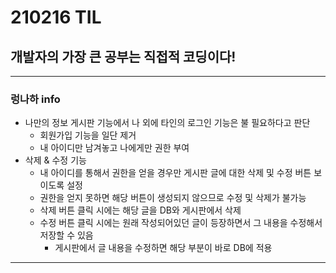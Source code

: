 # 210216 TIL
## 개발자의 가장 큰 공부는 직접적 코딩이다!
------------------------------
### 렁나하 info
  * 나만의 정보 게시판 기능에서 나 외에 타인의 로그인 기능은 불 필요하다고 판단
      * 회원가입 기능을 일단 제거
      * 내 아이디만 남겨놓고 나에게만 권한 부여
  * 삭제 & 수정 기능
      * 내 아이디를 통해서 권한을 얻을 경우만 게시판 글에 대한 삭제 및 수정 버튼 보이도록 설정
      * 권한을 얻지 못하면 해당 버튼이 생성되지 않으므로 수정 및 삭제가 불가능
      * 삭제 버튼 클릭 시에는 해당 글을 DB와 게시판에서 삭제
      * 수정 버튼 클릭 시에는 원래 작성되어있던 글이 등장하면서 그 내용을 수정해서 저장할 수 있음
          * 게시판에서 글 내용을 수정하면 해당 부분이 바로 DB에 적용
-----------------------------

